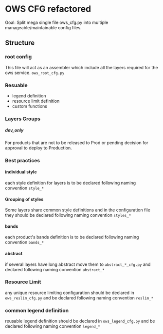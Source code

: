 # OWS CFG refactored
Goal: Split mega single file ows_cfg.py into multiple manageable/maintainable config files.

## Structure
### root config
This file will act as an assembler which include all the layers required for the ows service. `ows_root_cfg.py`

### Resuable
- legend definition
- resource limit definition
- custom functions

### Layers Groups
##### dev_only
For products that are not to be released to Prod or pending decision for approval to deploy to Production.

### Best practices
#### individual style
each style definition for layers is to be declared following naming convention `style_*`

#### Grouping of styles
Some layers share common style definitions and in the configuration file they should be declared following naming convention `styles_*`

#### bands
each product's bands definition is to be declared following naming convention `bands_*`

#### abstract
if several layers have long abstract move them to `abstract_*_cfg.py` and declared following naming convention `abstract_*`

### Resource Limit
any unique resource limiting configuration should be declared in `ows_reslim_cfg.py` and be declared following naming convention `reslim_*`

### common legend definition
reusable legend definition should be declared in `ows_legend_cfg.py` and be declared following naming convention `legend_*`